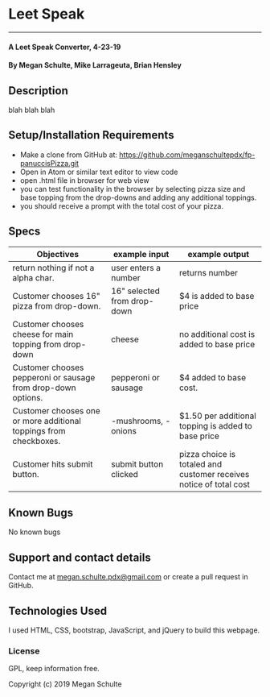# Leet Speak
***

#### A Leet Speak Converter, 4-23-19

#### By Megan Schulte, Mike Larrageuta, Brian Hensley

## Description

blah blah blah

## Setup/Installation Requirements

* Make a clone from GitHub at: https://github.com/meganschultepdx/fp-panuccisPizza.git
* Open in Atom or similar text editor to view code
* open .html file in browser for web view
* you can test functionality in the browser by selecting pizza size and base topping from the drop-downs and adding any additional toppings.
* you should receive a prompt with the total cost of your pizza.

## Specs

|Objectives|example input|example output|
|-|-|-|
|return nothing if not a alpha char.|  user enters a number | returns number|
|Customer chooses 16" pizza from drop-down.|  16" selected from drop-down| $4 is added to base price|
|Customer chooses cheese for main topping from drop-down|  cheese|no additional cost is added to base price|
|Customer chooses pepperoni or sausage from drop-down options.|  pepperoni or sausage|$4 added to base cost.|
|Customer chooses one or more additional toppings from checkboxes.|  -mushrooms, -onions|$1.50 per additional topping is added to base price|
|Customer hits submit button.|  submit button clicked|pizza choice is totaled and customer receives notice of total cost|

## Known Bugs

No known bugs

## Support and contact details

Contact me at megan.schulte.pdx@gmail.com or create a pull request in GitHub.

## Technologies Used

I used HTML, CSS, bootstrap, JavaScript, and jQuery to build this webpage.

### License

GPL, keep information free.

Copyright (c) 2019 Megan Schulte
